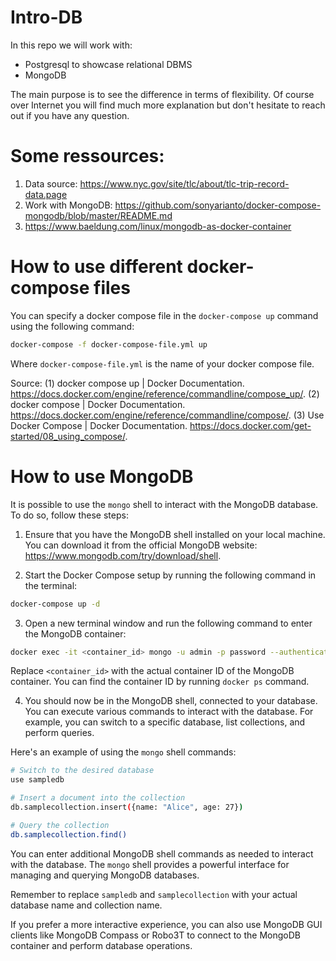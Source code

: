 # Intro-DB

In this repo we will work with:
* Postgresql to showcase relational DBMS
* MongoDB

The main purpose is to see the difference in terms of flexibility. Of course over Internet you will find much more explanation but don't hesitate to reach out if you have any question.

# Some ressources:

1. Data source: https://www.nyc.gov/site/tlc/about/tlc-trip-record-data.page
2. Work with MongoDB: https://github.com/sonyarianto/docker-compose-mongodb/blob/master/README.md
3. https://www.baeldung.com/linux/mongodb-as-docker-container

# How to use different docker-compose files

You can specify a docker compose file in the `docker-compose up` command using the following command:

```bash
docker-compose -f docker-compose-file.yml up
```

Where `docker-compose-file.yml` is the name of your docker compose file.

Source:
(1) docker compose up | Docker Documentation. https://docs.docker.com/engine/reference/commandline/compose_up/.
(2) docker compose | Docker Documentation. https://docs.docker.com/engine/reference/commandline/compose/.
(3) Use Docker Compose | Docker Documentation. https://docs.docker.com/get-started/08_using_compose/.


# How to use MongoDB

It is possible to use the `mongo` shell to interact with the MongoDB database. To do so, follow these steps:

1. Ensure that you have the MongoDB shell installed on your local machine. You can download it from the official MongoDB website: https://www.mongodb.com/try/download/shell.

2. Start the Docker Compose setup by running the following command in the terminal:

```bash
docker-compose up -d
```

3. Open a new terminal window and run the following command to enter the MongoDB container:

```bash
docker exec -it <container_id> mongo -u admin -p password --authenticationDatabase admin
```

Replace `<container_id>` with the actual container ID of the MongoDB container. You can find the container ID by running `docker ps` command.

4. You should now be in the MongoDB shell, connected to your database. You can execute various commands to interact with the database. For example, you can switch to a specific database, list collections, and perform queries.

Here's an example of using the `mongo` shell commands:

```bash
# Switch to the desired database
use sampledb

# Insert a document into the collection
db.samplecollection.insert({name: "Alice", age: 27})

# Query the collection
db.samplecollection.find()
```

You can enter additional MongoDB shell commands as needed to interact with the database. The `mongo` shell provides a powerful interface for managing and querying MongoDB databases.

Remember to replace `sampledb` and `samplecollection` with your actual database name and collection name.

If you prefer a more interactive experience, you can also use MongoDB GUI clients like MongoDB Compass or Robo3T to connect to the MongoDB container and perform database operations.